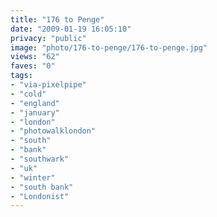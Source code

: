 ```yaml
---
title: "176 to Penge"
date: "2009-01-19 16:05:10"
privacy: "public"
image: "photo/176-to-penge/176-to-penge.jpg"
views: "62"
faves: "0"
tags:
- "via-pixelpipe"
- "cold"
- "england"
- "january"
- "london"
- "photowalklondon"
- "south"
- "bank"
- "southwark"
- "uk"
- "winter"
- "south bank"
- "Londonist"
---
```

<a href="/photos/2009/01/20/176-to-penge"></a>
